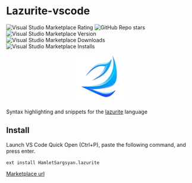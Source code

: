 # Lazurite-vscode

![Visual Studio Marketplace Rating](https://img.shields.io/visual-studio-marketplace/r/HamletSargsyan.lazurite)
![GitHub Repo stars](https://img.shields.io/github/stars/0xM4LL0C/lazurite-vscode)
![Visual Studio Marketplace Version](https://img.shields.io/visual-studio-marketplace/v/HamletSargsyan.lazurite)
![Visual Studio Marketplace Downloads](https://img.shields.io/visual-studio-marketplace/d/HamletSargsyan.lazurite)
![Visual Studio Marketplace Installs](https://img.shields.io/visual-studio-marketplace/i/HamletSargsyan.lazurite)


<center>
<img src="/assets/icon.png">
</center>

Syntax highlighting and snippets for the [lazurite](https://github.com/ArtyomKingmang/Lazurite) language


## Install

Launch VS Code Quick Open (Ctrl+P), paste the following command, and press enter.

```
ext install HamletSargsyan.lazurite
```

[Marketplace url](https://marketplace.visualstudio.com/items?itemName=HamletSargsyan.lazurite)
